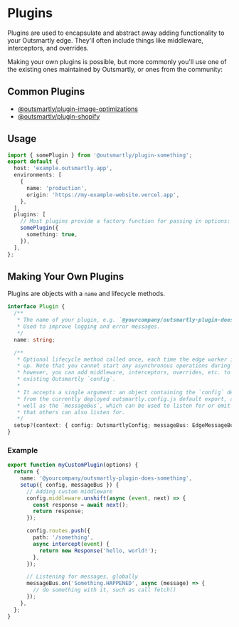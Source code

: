 # Plugins

Plugins are used to encapsulate and abstract away adding functionality to your Outsmartly edge. They'll often include things like middleware, interceptors, and overrides.

Making your own plugins is possible, but more commonly you'll use one of the existing ones maintained by Outsmartly, or ones from the community:

## Common Plugins

- [@outsmartly/plugin-image-optimizations](https://www.npmjs.com/package/@outsmartly/plugin-image-optimizations)
- [@outsmartly/plugin-shopify](https://www.npmjs.com/package/@outsmartly/plugin-shopify)

## Usage

```typescript
import { somePlugin } from '@outsmartly/plugin-something';
export default {
  host: 'example.outsmartly.app',
  environments: [
    {
      name: 'production',
      origin: 'https://my-example-website.vercel.app',
    },
  ],
  plugins: [
    // Most plugins provide a factory function for passing in options:
    somePlugin({
      something: true,
    }),
  ],
};
```

## Making Your Own Plugins

Plugins are objects with a `name` and lifecycle methods.

```typescript
interface Plugin {
  /**
   * The name of your plugin, e.g. `@yourcompany/outsmartly-plugin-does-something'.
   * Used to improve logging and error messages.
   */
  name: string;

  /**
   * Optional lifecycle method called once, each time the edge worker is starting
   * up. Note that you cannot start any asynchronous operations during setup,
   * however, you can add middleware, interceptors, overrides, etc. to the
   * existing Outsmartly `config`.
   *
   * It accepts a single argument: an object containing the `config` derived
   * from the currently deployed outsmartly.config.js default export, as
   * well as the `messageBus`, which can be used to listen for or emit messages
   * that others can also listen for.
   */
  setup?(context: { config: OutsmartlyConfig; messageBus: EdgeMessageBus }): void;
}
```

### Example

```typescript
export function myCustomPlugin(options) {
  return {
    name: '@yourcompany/outsmartly-plugin-does-something',
    setup({ config, messageBus }) {
      // Adding custom middleware
      config.middleware.unshift(async (event, next) => {
        const response = await next();
        return response;
      });

      config.routes.push({
        path: '/something',
        async intercept(event) {
          return new Response('hello, world!');
        },
      });

      // Listening for messages, globally
      messageBus.on('Something.HAPPENED', async (message) => {
        // do something with it, such as call fetch()
      });
    },
  };
}
```
